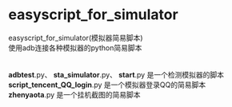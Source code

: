 # easyscript_for_simulator
easyscript_for_simulator(模拟器简易脚本)</br>
使用adb连接各种模拟器的python简易脚本
</br></br></br>
__adbtest__.py、
__sta_simulator__.py、
__start__.py
是一个检测模拟器的脚本</br>
__script_tencent_QQ_login__.py
是一个模拟器登录QQ的简易脚本</br>
__zhenyaota__.py
是一个挂机截图的简易脚本</br>
